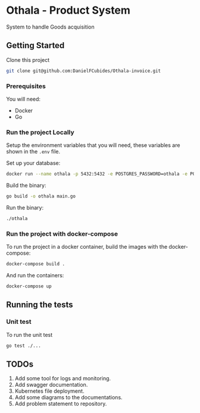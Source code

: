# Othala - Product System
System to handle Goods acquisition

## Getting Started

Clone this project 

```sh
git clone git@github.com:DanielFCubides/Othala-invoice.git
```

### Prerequisites

You will need:
- Docker
- Go 


### Run the project Locally
Setup the environment variables that you will need, these variables are shown in the `.env` file.

Set up your database:

```sh
docker run --name othala -p 5432:5432 -e POSTGRES_PASSWORD=othala -e POSTGRES_USER=othala -e POSTGRES_DB=othala -d postgres
```
  
  
Build the binary:  

```sh
go build -o othala main.go
```

Run the binary:  
```sh
./othala
```

### Run the project with docker-compose

To run the project in a docker container, build the images with the docker-compose:

```sh
docker-compose build .
```

And run the containers:

```sh
docker-compose up 
```

## Running the tests

### Unit test

To run the unit test

```sh
go test ./...
```

## TODOs

1. Add some tool for logs and monitoring.
1. Add swagger documentation.
1. Kubernetes file deployment.
1. Add some diagrams to the documentations.
1. Add problem statement to repository.
